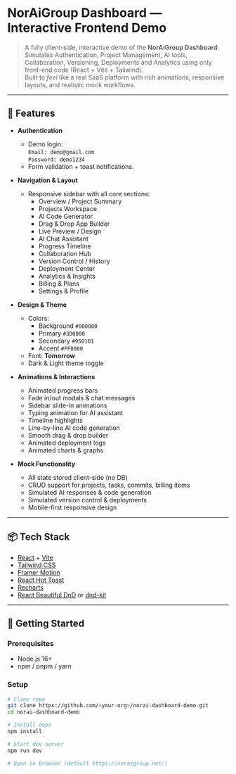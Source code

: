 # NorAiGroup Dashboard — Interactive Frontend Demo

> A fully client-side, interactive demo of the **NorAiGroup Dashboard**.  
> Simulates Authentication, Project Management, AI tools, Collaboration, Versioning, Deployments and Analytics using only front-end code (React + Vite + Tailwind).  
> Built to *feel* like a real SaaS platform with rich animations, responsive layouts, and realistic mock workflows.

---

## 🚀 Features

- **Authentication**
  - Demo login:  
    `Email: demo@gmail.com`  
    `Password: demo1234`
  - Form validation + toast notifications.

- **Navigation & Layout**
  - Responsive sidebar with all core sections:
    - Overview / Project Summary  
    - Projects Workspace  
    - AI Code Generator  
    - Drag & Drop App Builder  
    - Live Preview / Design  
    - AI Chat Assistant  
    - Progress Timeline  
    - Collaboration Hub  
    - Version Control / History  
    - Deployment Center  
    - Analytics & Insights  
    - Billing & Plans  
    - Settings & Profile  

- **Design & Theme**
  - Colors:  
    - Background `#000000`  
    - Primary `#3D0000`  
    - Secondary `#950101`  
    - Accent `#FF0000`  
  - Font: **Tomorrow**
  - Dark & Light theme toggle

- **Animations & Interactions**
  - Animated progress bars  
  - Fade in/out modals & chat messages  
  - Sidebar slide-in animations  
  - Typing animation for AI assistant  
  - Timeline highlights  
  - Line-by-line AI code generation  
  - Smooth drag & drop builder  
  - Animated deployment logs  
  - Animated charts & graphs  

- **Mock Functionality**
  - All state stored client-side (no DB)  
  - CRUD support for projects, tasks, commits, billing items  
  - Simulated AI responses & code generation  
  - Simulated version control & deployments  
  - Mobile-first responsive design  

---

## 📦 Tech Stack

- [React](https://react.dev/) + [Vite](https://vitejs.dev/)  
- [Tailwind CSS](https://tailwindcss.com/)  
- [Framer Motion](https://www.framer.com/motion/)  
- [React Hot Toast](https://react-hot-toast.com/)  
- [Recharts](https://recharts.org/)  
- [React Beautiful DnD](https://github.com/atlassian/react-beautiful-dnd) or [dnd-kit](https://dndkit.com/)  

---

## 🧭 Getting Started

### Prerequisites
- Node.js 16+  
- npm / pnpm / yarn  

### Setup
```bash
# Clone repo
git clone https://github.com/<your-org>/norai-dashboard-demo.git
cd norai-dashboard-demo

# Install deps
npm install

# Start dev server
npm run dev

# Open in browser (default https://noraigroup.net/)
